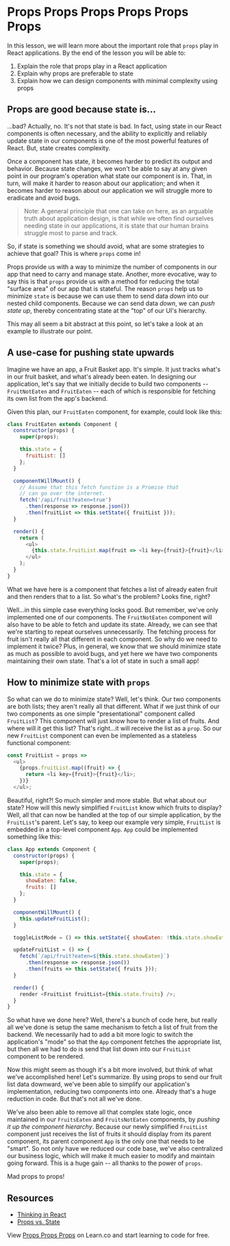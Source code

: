 # Props Props Props Props Props Props

In this lesson, we will learn more about the important role that `props` play
in React applications. By the end of the lesson you will be able to:

1. Explain the role that props play in a React application
2. Explain why props are preferable to state
3. Explain how we can design components with minimal complexity using props

## Props are good because state is...

...bad? Actually, no. It's not that state is bad. In fact, using state in our React components is often necessary, and the ability to explicitly and reliably update state in our components is one of the most powerful features of React. But, state creates complexity.

Once a component has state, it becomes harder to predict its output and behavior. Because state changes, we won't be able to say at any given point in our program's operation what state our component is in. That, in turn, will make it harder to reason about our application; and when it becomes harder to reason about our application we will struggle more to eradicate and avoid bugs.

> Note: A general principle that one can take on here, as an arguable truth about application design, is that while we often find ourselves needing state in our applications, it is state that our human brains struggle most to parse and track.

So, if state is something we should avoid, what are some strategies to achieve that goal? This is where `props` come in!

Props provide us with a way to minimize the number of components in our app that need to carry and manage state. Another, more evocative, way to say this is that `props` provide us with a method for reducing the total "surface area" of our app that is stateful. The reason `props` help us to minimize `state` is because we can use them to send data _down_ into our nested child components. Because we can send data _down_, we can _push state up_, thereby concentrating state at the "top" of our UI's hierarchy. 

This may all seem a bit abstract at this point, so let's take a look at an example to illustrate our point.

## A use-case for pushing state upwards 

Imagine we have an app, a Fruit Basket app. It's simple. It just tracks what's
in our fruit basket, and what's already been eaten. In designing our application,
let's say that we initially decide to build two components -- `FruitNotEaten` and
`FruitEaten` -- each of which is responsible for fetching its own list
from the app's backend.

Given this plan, our `FruitEaten` component, for example, could look like this:

```javascript
class FruitEaten extends Component {
  constructor(props) {
    super(props);

    this.state = { 
      fruitList: []
    };
  }

  componentWillMount() {
    // Assume that this fetch function is a Promise that
    // can go over the internet.
    fetch('/api/fruit?eaten=true')
      .then(response => response.json())
      .then(fruitList => this.setState({ fruitList }));
  }

  render() {
    return (
      <ul>
        {this.state.fruitList.map(fruit => <li key={fruit}>{fruit}</li>)}
      </ul>
    );
  }
}
```

What we have here is a component that fetches a list of already eaten fruit and then renders that to a list. So what's the problem? Looks fine, right?

Well...in this simple case everything looks good. But remember, we've only implemented one of our components. The `FruitNotEaten` component will also have to be able to fetch and update its state. Already, we can see that we're starting to repeat ourselves unnecessarily. The fetching process for fruit isn't really all that different in  each component. So why do we need to implement it twice? Plus, in general, we know that we should minimize state as much as possible to avoid bugs, and yet here we have two components maintaining their own state. That's a lot of state in such a small app!

## How to minimize state with `props`

So what can we do to minimize state? Well, let's think. Our two components are both lists; they aren't really all that different. What if we just think of our two components as one simple "presentational" component called `FruitList`? This component will just know how to render a list of fruits. And where will it get this list? That's right...it will receive the list as a `prop`. So our new `FruitList` component can even be implemented as a stateless functional component:

```js
const FruitList = props =>
  <ul>
    {props.fruitList.map((fruit) => {
      return <li key={fruit}>{fruit}</li>;
    })}
  </ul>;
```

Beautiful, right?! So much simpler and more stable. But what about our state? How
will this newly simplified `FruitList` know which fruits to display? Well, all that
can now be handled at the top of our simple application, by the `FruitList`'s
parent. Let's say, to keep our example very simple, `FruitList` is embedded in a
top-level component `App`. `App` could be implemented something like this:

```javascript
class App extends Component {
  constructor(props) {
    super(props);

    this.state = {
      showEaten: false,
      fruits: []
    };
  }

  componentWillMount() {
    this.updateFruitList();
  }

  toggleListMode = () => this.setState({ showEaten: !this.state.showEaten });

  updateFruitList = () => {
    fetch(`/api/fruit?eaten=${this.state.showEaten}`)
      .then(response => response.json())
      .then(fruits => this.setState({ fruits }));
  }

  render() {
    render <FruitList fruitList={this.state.fruits} />;
  }
}
```
So what have we done here? Well, there's a bunch of code here, but really all we've done is setup the same mechanism to fetch a list of fruit from the backend. We necessarily had to add a bit more logic to switch the application's "mode" so that the `App` component fetches the appropriate list, but then all we had to do is send that list down into our `FruitList` component to be rendered.

Now this might seem as though it's a bit more involved, but think of what we've accomplished here! Let's summarize. By using props to send our fruit list data downward, we've been able to simplify our application's implementation, reducing two components into one. Already that's a huge reduction in code. But that's not all we've done.

We've also been able to remove all that complex state logic, once maintained in  our `FruitsEaten` and `FruitsNotEaten` components, by _pushing it up the component hierarchy_. Because our newly simplified `FruitList` component just receives the list of fruits it should display from its parent component, its parent component `App` is the only one that needs to be "smart". So not only have we reduced our code base, we've also centralized  our business logic, which will make it much easier to modify and maintain going forward. This is a huge gain -- all thanks to the power of `props`.

Mad props to props!

## Resources

- [Thinking in React](https://facebook.github.io/react/docs/thinking-in-react.html)
- [Props vs. State](https://github.com/uberVU/react-guide/blob/master/props-vs-state.md)

<p class='util--hide'>View <a href='https://learn.co/lessons/props-props-props-props-props-props'>Props Props Props</a> on Learn.co and start learning to code for free.</p>
